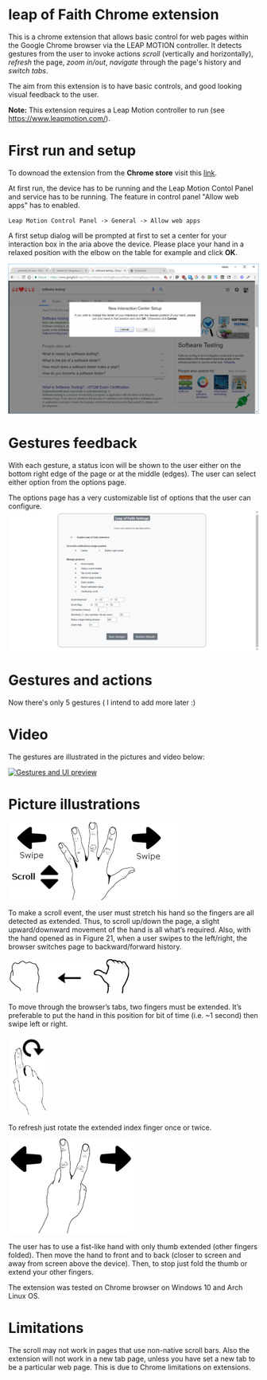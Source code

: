 # leap of Faith Chrome extension
This is a chrome extension that allows basic control for web pages within the Google Chrome browser via the LEAP MOTION controller. It detects gestures from the user to invoke actions *scroll* (vertically and horizontally), *refresh* the page, *zoom in/out*, *navigate* through the page's history and *switch tabs*.

The aim from this extension is to have basic controls, and good looking visual feedback to the user.

**Note:** This extension requires a Leap Motion controller to run (see https://www.leapmotion.com/).

# First run and setup
To downoad the extension from the **Chrome store** visit this [link](https://chrome.google.com/webstore/detail/leap-of-faith/clmfjbffimjbmkbknmhflghngplomdka).

At first run, the device has to be running and the Leap Motion Contol Panel and service has to be running. The feature in control panel "Allow web apps" has to enabled.
```
Leap Motion Control Panel -> General -> Allow web apps
```
A first setup dialog will be prompted at first to set a center for your interaction box in the aria above the device. Please place your hand in a relaxed position with the elbow on the table for example and click **OK**.

![first setup](images/demo/interactionBox_setup.PNG?raw=true "Interaction box setup")

# Gestures feedback
With each gesture, a status icon will be shown to the user either on the bottom right edge of the page or at the middle (edges). The user can select either option from the options page.

The options page has a very customizable list of options that the user can configure.
![Options page](images/demo/options_page.PNG?raw=true "The options page")

# Gestures and actions
Now there's only 5 gestures ( I intend to add more later :)
# Video
The gestures are illustrated in the pictures and video below:

[![Gestures and UI preview](https://img.youtube.com/vi/bOg5ZyjB8rg/0.jpg)](https://www.youtube.com/watch?v=bOg5ZyjB8rg)

# Picture illustrations
![Scroll_history](images/demo/scroll_history.png?raw=true "Scroll page and navigate history")

To make a scroll event, the user must stretch his hand so the fingers are all detected as extended. Thus, to scroll up/down the page, a slight upward/downward movement of the
hand is all what’s required. Also, with the hand opened as in Figure 21, when a user swipes to
the left/right, the browser switches page to backward/forward history.

![zoom](images/demo/zoom.png?raw=true "Zoom the page")

To move through the browser’s tabs, two fingers must be extended. It’s preferable
to put the hand in this position for bit of time (i.e. ~1 second) then swipe left or right.

![refresh](images/demo/refresh.png?raw=true "Refresh page")

To refresh just rotate the extended index finger once or twice.

![Switch tabs](images/demo/switch_tabs.png?raw=true "Switch between tabs")

The user has to use a fist-like hand with only thumb extended (other fingers folded).
Then move the hand to front and to back (closer to screen and away from screen above the device).
Then, to stop just fold the thumb or extend your other fingers.

The extension was tested on Chrome browser on Windows 10 and Arch Linux OS.


# Limitations
The scroll may not work in pages that use non-native scroll bars. Also the extension will not work in a new tab page, unless you have set a new tab to be a particular web page. This is due to Chrome limitations on extensions.
